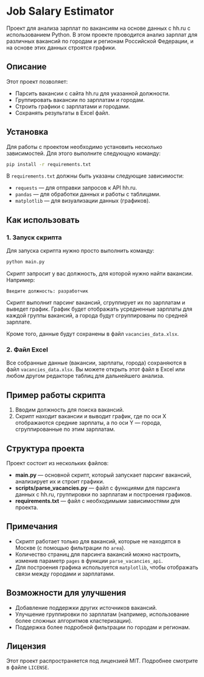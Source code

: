 
# Job Salary Estimator

Проект для анализа зарплат по вакансиям на основе данных с hh.ru с использованием Python. В этом проекте проводится анализ зарплат для различных вакансий по городам и регионам Российской Федерации, и на основе этих данных строятся графики.

## Описание

Этот проект позволяет:

- Парсить вакансии с сайта hh.ru для указанной должности.
- Группировать вакансии по зарплатам и городам.
- Строить графики с зарплатами и городами.
- Сохранять результаты в Excel файл.

## Установка

Для работы с проектом необходимо установить несколько зависимостей. Для этого выполните следующую команду:

```bash
pip install -r requirements.txt
```

В `requirements.txt` должны быть указаны следующие зависимости:

- `requests` — для отправки запросов к API hh.ru.
- `pandas` — для обработки данных и работы с таблицами.
- `matplotlib` — для визуализации данных (графиков).

## Как использовать

### 1. Запуск скрипта

Для запуска скрипта нужно просто выполнить команду:

```bash
python main.py
```

Скрипт запросит у вас должность, для которой нужно найти вакансии. Например:

```
Введите должность: разработчик
```

Скрипт выполнит парсинг вакансий, сгруппирует их по зарплатам и выведет график. График будет отображать усредненные зарплаты для каждой группы вакансий, а города будут сгруппированы по средней зарплате. 

Кроме того, данные будут сохранены в файл `vacancies_data.xlsx`.

### 2. Файл Excel

Все собранные данные (вакансии, зарплаты, города) сохраняются в файл `vacancies_data.xlsx`. Вы можете открыть этот файл в Excel или любом другом редакторе таблиц для дальнейшего анализа.

## Пример работы скрипта

1. Вводим должность для поиска вакансий.
2. Скрипт находит вакансии и выводит график, где по оси X отображаются средние зарплаты, а по оси Y — города, сгруппированные по этим зарплатам.

## Структура проекта

Проект состоит из нескольких файлов:

- **main.py** — основной скрипт, который запускает парсинг вакансий, анализирует их и строит графики.
- **scripts/parse_vacancies.py** — файл с функциями для парсинга данных с hh.ru, группировки по зарплатам и построения графиков.
- **requirements.txt** — файл с необходимыми зависимостями для проекта.

## Примечания

- Скрипт работает только для вакансий, которые не находятся в Москве (с помощью фильтрации по `area`).
- Количество страниц для парсинга вакансий можно настроить, изменив параметр `pages` в функции `parse_vacancies_api`.
- Для построения графика используется `matplotlib`, чтобы отображать связи между городами и зарплатами.

## Возможности для улучшения

- Добавление поддержки других источников вакансий.
- Улучшение группировки по зарплатам (например, использование более сложных алгоритмов кластеризации).
- Поддержка более подробной фильтрации по городам и регионам.

## Лицензия

Этот проект распространяется под лицензией MIT. Подробнее смотрите в файле `LICENSE`.

